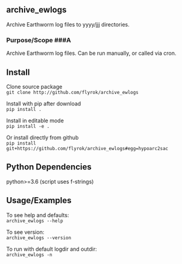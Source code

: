 ## archive_ewlogs ##

Archive Earthworm log files to yyyy/jjj directories.


### Purpose/Scope ###A
Archive Earthworm log files. Can be run manually, 
or called via cron.


## Install ##

Clone source package  
`git clone http://github.com/flyrok/archive_ewlogs`

Install with pip after download  
`pip install .`

Install in editable mode  
`pip install -e .`

Or install directly from github  
`pip install git+https://github.com/flyrok/archive_ewlogs#egg=hypoarc2sac`


## Python Dependencies ##

python>=3.6 (script uses f-strings)  

## Usage/Examples ##

To see help and defaults:  
`archive_ewlogs --help`    

To see version:  
`archive_ewlogs --version`    

To run with default logdir and outdir:  
`archive_ewlogs -n`  

